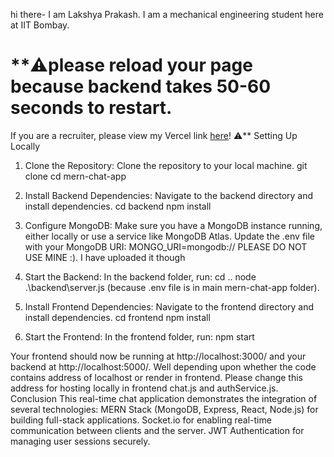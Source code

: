 hi there-
I am Lakshya Prakash. I am a mechanical engineering student here at IIT Bombay. 
# **⚠️please reload your page because backend takes 50-60 seconds to restart.
If you are a recruiter, please view my Vercel link [here](https://mern-chat-app-nu-nine.vercel.app/)! ⚠️**
Setting Up Locally
1. Clone the Repository:
Clone the repository to your local machine.
git clone <repository-url>
cd mern-chat-app

2. Install Backend Dependencies:
Navigate to the backend directory and install dependencies.
cd backend
npm install

3. Configure MongoDB:
Make sure you have a MongoDB instance running, either locally or use a service like MongoDB Atlas. Update the .env file with your MongoDB URI:
MONGO_URI=mongodb://<your-mongodb-uri>
PLEASE DO NOT USE MINE :). I have uploaded it though
4. Start the Backend:
In the backend folder, run:
cd ..
node .\backend\server.js (because .env file is in main mern-chat-app folder).

5. Install Frontend Dependencies:
Navigate to the frontend directory and install dependencies.
cd frontend
npm install

6. Start the Frontend:
In the frontend folder, run:
npm start

Your frontend should now be running at http://localhost:3000/ and your backend at http://localhost:5000/. Well depending upon whether the code contains address of localhost or render in frontend. Please change this address for hosting locally in frontend chat.js and authService.js.
Conclusion
This real-time chat application demonstrates the integration of several technologies:
MERN Stack (MongoDB, Express, React, Node.js) for building full-stack applications.
Socket.io for enabling real-time communication between clients and the server.
JWT Authentication for managing user sessions securely.
